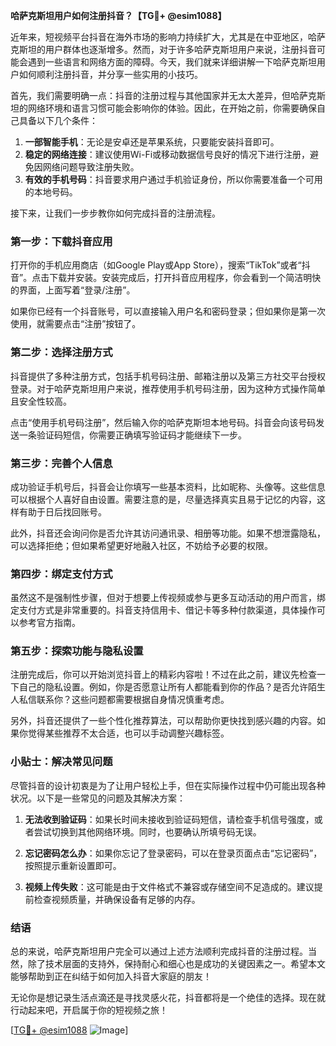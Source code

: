 **哈萨克斯坦用户如何注册抖音？【TG💪+ @esim1088】**

近年来，短视频平台抖音在海外市场的影响力持续扩大，尤其是在中亚地区，哈萨克斯坦的用户群体也逐渐增多。然而，对于许多哈萨克斯坦用户来说，注册抖音可能会遇到一些语言和网络方面的障碍。今天，我们就来详细讲解一下哈萨克斯坦用户如何顺利注册抖音，并分享一些实用的小技巧。

首先，我们需要明确一点：抖音的注册过程与其他国家并无太大差异，但哈萨克斯坦的网络环境和语言习惯可能会影响你的体验。因此，在开始之前，你需要确保自己具备以下几个条件：

1. **一部智能手机**：无论是安卓还是苹果系统，只要能安装抖音即可。
2. **稳定的网络连接**：建议使用Wi-Fi或移动数据信号良好的情况下进行注册，避免因网络问题导致注册失败。
3. **有效的手机号码**：抖音要求用户通过手机验证身份，所以你需要准备一个可用的本地号码。

接下来，让我们一步步教你如何完成抖音的注册流程。

### 第一步：下载抖音应用

打开你的手机应用商店（如Google Play或App Store），搜索“TikTok”或者“抖音”。点击下载并安装。安装完成后，打开抖音应用程序，你会看到一个简洁明快的界面，上面写着“登录/注册”。

如果你已经有一个抖音账号，可以直接输入用户名和密码登录；但如果你是第一次使用，就需要点击“注册”按钮了。

### 第二步：选择注册方式

抖音提供了多种注册方式，包括手机号码注册、邮箱注册以及第三方社交平台授权登录。对于哈萨克斯坦用户来说，推荐使用手机号码注册，因为这种方式操作简单且安全性较高。

点击“使用手机号码注册”，然后输入你的哈萨克斯坦本地号码。抖音会向该号码发送一条验证码短信，你需要正确填写验证码才能继续下一步。

### 第三步：完善个人信息

成功验证手机号后，抖音会让你填写一些基本资料，比如昵称、头像等。这些信息可以根据个人喜好自由设置。需要注意的是，尽量选择真实且易于记忆的内容，这样有助于日后找回账号。

此外，抖音还会询问你是否允许其访问通讯录、相册等功能。如果不想泄露隐私，可以选择拒绝；但如果希望更好地融入社区，不妨给予必要的权限。

### 第四步：绑定支付方式

虽然这不是强制性步骤，但对于想要上传视频或参与更多互动活动的用户而言，绑定支付方式是非常重要的。抖音支持信用卡、借记卡等多种付款渠道，具体操作可以参考官方指南。

### 第五步：探索功能与隐私设置

注册完成后，你可以开始浏览抖音上的精彩内容啦！不过在此之前，建议先检查一下自己的隐私设置。例如，你是否愿意让所有人都能看到你的作品？是否允许陌生人私信联系你？这些问题都需要根据自身情况慎重考虑。

另外，抖音还提供了一些个性化推荐算法，可以帮助你更快找到感兴趣的内容。如果你觉得某些推荐不太合适，也可以手动调整兴趣标签。

### 小贴士：解决常见问题

尽管抖音的设计初衷是为了让用户轻松上手，但在实际操作过程中仍可能出现各种状况。以下是一些常见的问题及其解决方案：

1. **无法收到验证码**：如果长时间未接收到验证码短信，请检查手机信号强度，或者尝试切换到其他网络环境。同时，也要确认所填号码无误。
   
2. **忘记密码怎么办**：如果你忘记了登录密码，可以在登录页面点击“忘记密码”，按照提示重新设置即可。

3. **视频上传失败**：这可能是由于文件格式不兼容或存储空间不足造成的。建议提前检查视频质量，并确保设备有足够的内存。

### 结语

总的来说，哈萨克斯坦用户完全可以通过上述方法顺利完成抖音的注册过程。当然，除了技术层面的支持外，保持耐心和细心也是成功的关键因素之一。希望本文能够帮助到正在纠结于如何加入抖音大家庭的朋友！

无论你是想记录生活点滴还是寻找灵感火花，抖音都将是一个绝佳的选择。现在就行动起来吧，开启属于你的短视频之旅！

[[TG💪+ @esim1088](https://t.me/s/esim1088) ![Image](https://i.postimg.cc/4NQfJmqS/Snipaste-2025-05-13-00-14-12.png)]